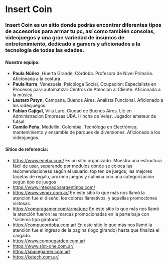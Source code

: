 # Insert Coin

### Insert Coin es un sitio donde podrás encontrar diferentes tipos de accesorios para armar tu pc, así como también consolas, videojuegos y una gran variedad de insumos de entretenimiento, dedicado a gamers y aficionados a la tecnología de todas las edades.

#### Nuestro equipo:
- **Paula Núñez**, Huerta Grande, Córdoba. Profesora de Nivel Primario. Aficionada a la costura.
- **Paula Iturra**, Venezuela. Psicóloga Social, Ocupación: Especialista en Procesos para automatizar Centros de Atención al Cliente. Aficionada a la música.
- **Lautaro Patyn**, Campana, Buenos Aires. Analista Funcional. Aficionado a los videojuegos.
- **Fabian Cajigal**, Villa Luro, Ciudad de Buenos Aires. Lic en Administracion Empresas UBA. Hincha de Velez. Jugador amateur de futsal.
- **Camilo Peña**, Medellín, Colombia. Tecnólogo en Electrónica, mantenimiento y ensamble de parques de diversiones. Aficionado a los videojuegos.

#### Sitios de referencia:

* https://www.eneba.com/ Es un sitio organizado. Muestra una estructura fácil de usar, separando por modulos donde se coloca las recomendacioness según el usuario, top ten de juegos, las mejores tarjetas de regalo, próximo juegos y culmina con una categorización según tipo de juegos
* https://www.integradosargentinos.com/
* https://www.venex.com.ar/  En este sitio lo que más nos llamó la atención fue el diseño, los colores llamativos, y aquellas promociones vistosas.
* https://compragamer.com/armatupc  En este sitio lo que más nos llamó la atención fueron las marcas promocionadas en la parte baja con "sistema tipo giratorio"
* https://compucordoba.com.ar/   En este sitio lo que más nos llamó la atención fue el ingreso de la pagina (logo girando) hasta que finaliza el cargado.
* https://www.compugarden.com.ar/
* https://www.slot-one.com.ar/
* https://spacegamer.com.ar/
* https://katech.com.ar/
